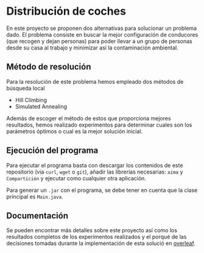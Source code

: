 # Distribución de coches

En este proyecto se proponen dos alternativas para solucionar un problema dado. El problema consiste en buscar la mejor configuración de conducores (que recogen y dejan personas) para poder llevar a un grupo de personas desde su casa al trabajo y minimizar así la contaminación ambiental.

## Método de resolución

Para la resolución de este problema hemos empleado dos métodos de búsqueda local
- Hill Climbing
- Simulated Annealing

Además de escoger el método de estos que proporciona mejores resultados, hemos realizado experimentos para determinar cuales son los parámetros óptimos o cual es la mejor solución inicial.

## Ejecución del programa

Para ejecutar el programa basta con descargar los contenidos de este repositorio (via `curl`, `wget` o `git`), añadir las librerías necesarias: `aima` y `Compartición` y ejecutar como cualquier otra aplicación.

Para generar un `.jar` con el programa, se debe tener en cuenta que la clase principal es `Main.java`.

## Documentación

Se pueden encontrar más detalles sobre este proyecto así como los resultados completos de los experimentos realizados y el porqué de las decisiones tomadas durante la implementación de esta solució en [overleaf](overleaf.com/8857741829ftzxggmfztzz).
